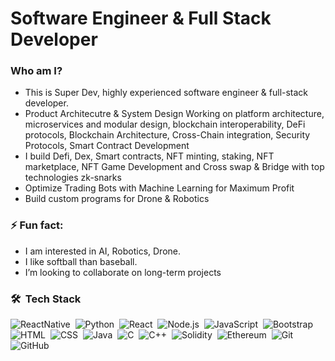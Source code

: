 <!--
**getarobertson/getarobertson** is a ✨ _special_ ✨ repository because its `README.md` (this file) appears on your GitHub profile. -->


# Software Engineer & Full Stack Developer

### Who am I?

- This is Super Dev, highly experienced software engineer & full-stack developer.
- Product Architecutre & System Design
  Working on platform architecture, microservices and modular design, blockchain interoperability, DeFi protocols, Blockchain Architecture, Cross-Chain integration, Security Protocols, Smart Contract Development
- I build Defi, Dex, Smart contracts, NFT minting, staking, NFT marketplace, NFT Game Development and Cross swap & Bridge with top technologies zk-snarks
- Optimize Trading Bots with Machine Learning for Maximum Profit
- Build custom programs for Drone & Robotics

### ⚡ Fun fact:

- I am interested in AI, Robotics, Drone.
- I like softball than baseball.
- I’m looking to collaborate on long-term projects


### 🛠 &nbsp;Tech Stack
![ReactNative](https://img.shields.io/badge/-React_Native-05122A?style=flat&logo=react)&nbsp;
![Python](https://img.shields.io/badge/-Python-05122A?style=flat&logo=python)&nbsp;
![React](https://img.shields.io/badge/-React-05122A?style=flat&logo=react)&nbsp;
![Node.js](https://img.shields.io/badge/-Node.js-05122A?style=flat&logo=node.js)&nbsp;
![JavaScript](https://img.shields.io/badge/-JavaScript-05122A?style=flat&logo=javascript)&nbsp;
![Bootstrap](https://img.shields.io/badge/-Bootstrap-05122A?style=flat&logo=bootstrap&logoColor=563D7C)
![HTML](https://img.shields.io/badge/-HTML-05122A?style=flat&logo=HTML5)&nbsp;
![CSS](https://img.shields.io/badge/-CSS-05122A?style=flat&logo=CSS3&logoColor=1572B6)&nbsp;
![Java](https://img.shields.io/badge/-Java-05122A?style=flat&logo=Java&logoColor=FFA518)&nbsp;
![C](https://img.shields.io/badge/-C-05122A?style=flat&logo=C&logoColor=A8B9CC)&nbsp;
![C++](https://img.shields.io/badge/-C++-05122A?style=flat&logo=C%2B%2B&logoColor=00599C)&nbsp;
![Solidity](https://img.shields.io/badge/-Solidity-05122A?style=flat&logo=solidity)&nbsp;
![Ethereum](https://img.shields.io/badge/-Ethereum-05122A?style=flat&logo=ethereum)&nbsp;
![Git](https://img.shields.io/badge/-Git-05122A?style=flat&logo=git)&nbsp;
![GitHub](https://img.shields.io/badge/-GitHub-05122A?style=flat&logo=github)&nbsp;
<br />

<!----[getarobertson's github stats](https://github-readme-stats.vercel.app/api?username=getarobertson&show_icons=true&theme=radical)-->
 
<!--  ![getarobertson's github stats](https://github-readme-stats.vercel.app/api?username=getarobertson&show_icons=true&theme=radical) 
 ![getarobertson's github stats](https://github-readme-stats.vercel.app/api/top-langs/?username=getarobertson&show_icons=true&theme=radical&langs_count=14&layout=compact&hide=html,php,css,javascript)  -->
 <br/> <br/>



<!--
**superdev093/superdev093** is a ✨ _special_ ✨ repository because its `README.md` (this file) appears on your GitHub profile.

Here are some ideas to get you started:

- 🔭 I’m currently working on ...
- 🌱 I’m currently learning ...
- 👯 I’m looking to collaborate on ...
- 🤔 I’m looking for help with ...
- 💬 Ask me about ...
- 📫 How to reach me: ...
- 😄 Pronouns: ...
- ⚡ Fun fact: ...
-->
